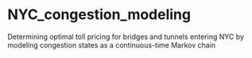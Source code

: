 # NYC_congestion_modeling
Determining optimal toll pricing for bridges and tunnels entering NYC by modeling congestion states as a continuous-time Markov chain
